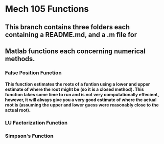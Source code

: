 # Mech 105 Functions

## This branch contains three folders each containing a README.md, and a .m file for 
## Matlab functions each concerning numerical methods.

### False Position Function
#### This function estimates the roots of a funtion using a lower and upper estimate of where the root might be (so it is a closed method). This function takes some time to run and is not very computationally effecient, however, it will always give you a very good estimate of where the actual root is (assuming the upper and lower guess were reasonably close to the actual root).

### LU Factorization Function
####

### Simpson's Function
